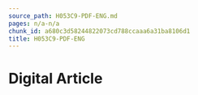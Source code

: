 ```yaml
---
source_path: H053C9-PDF-ENG.md
pages: n/a-n/a
chunk_id: a680c3d58244822073cd788ccaaa6a31ba8106d1
title: H053C9-PDF-ENG
---
```

# Digital Article
